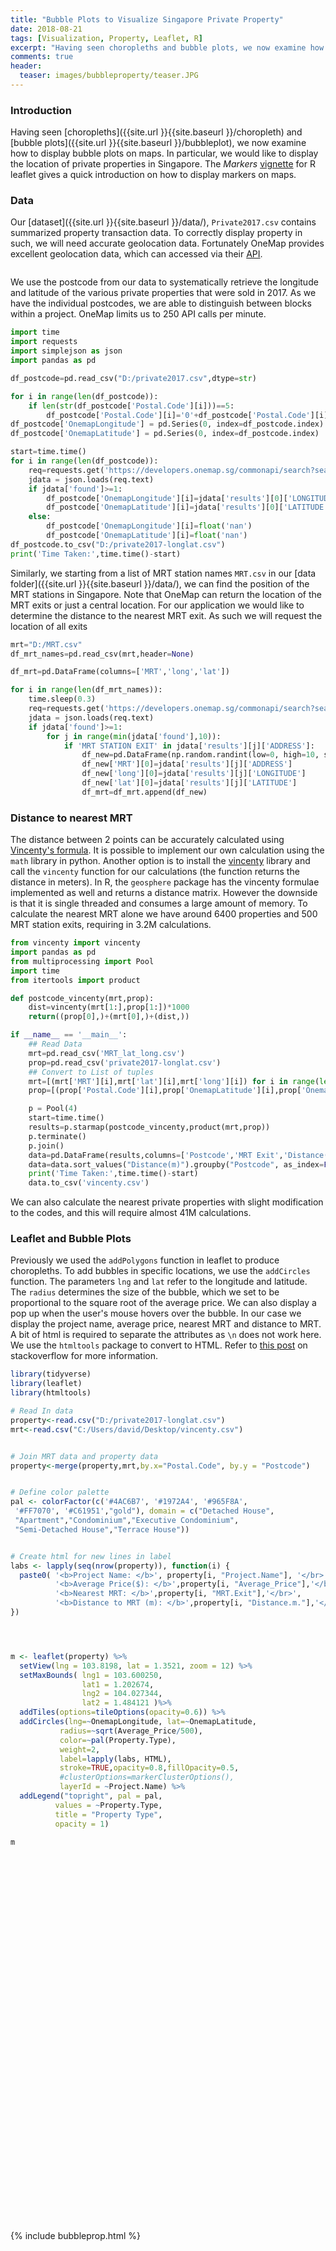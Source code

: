 ```yaml
---
title: "Bubble Plots to Visualize Singapore Private Property"
date: 2018-08-21
tags: [Visualization, Property, Leaflet, R]
excerpt: "Having seen choropleths and bubble plots, we now examine how to display bubble plots on maps. In particular, we would like to display the location of private properties in Singapore. The *Markers* vignette for R leaflet gives a quick introduction on how to display markers on maps."
comments: true
header:
  teaser: images/bubbleproperty/teaser.JPG
---
```

### Introduction
Having seen [choropleths]({{site.url }}{{site.baseurl }}/choropleth) and [bubble plots]({{site.url }}{{site.baseurl }}/bubbleplot), we now examine how to display bubble plots on maps. In particular, we would like to display the location of private properties in Singapore. The *Markers* [vignette](https://rstudio.github.io/leaflet/markers.html) for R leaflet gives a quick introduction on how to display markers on maps.

### Data
Our [dataset]({{site.url }}{{site.baseurl }}/data/), `Private2017.csv` contains summarized property transaction data. To correctly display property in such, we will need accurate geolocation data. Fortunately OneMap provides excellent geolocation data, which can accessed via their [API](https://docs.onemap.sg/).

<img src="{{site.url }}{{site.baseurl }}/images/bubbleproperty/data.JPG" alt="">

We use the postcode from our data to systematically retrieve the longitude and latitude of the various private properties that were sold in 2017. As we have the individual postcodes, we are able to distinguish between blocks within a project. OneMap limits us to 250 API calls per minute.

```python
import time
import requests
import simplejson as json
import pandas as pd

df_postcode=pd.read_csv("D:/private2017.csv",dtype=str)

for i in range(len(df_postcode)):
    if len(str(df_postcode['Postal.Code'][i]))==5:
        df_postcode['Postal.Code'][i]='0'+df_postcode['Postal.Code'][i]
df_postcode['OnemapLongitude'] = pd.Series(0, index=df_postcode.index)
df_postcode['OnemapLatitude'] = pd.Series(0, index=df_postcode.index)       

start=time.time()
for i in range(len(df_postcode)):
    req=requests.get('https://developers.onemap.sg/commonapi/search?searchVal='+df_postcode['Postal.Code'][i]+'&returnGeom=Y&getAddrDetails=Y&pageNum=1')
    jdata = json.loads(req.text)
    if jdata['found']>=1:
        df_postcode['OnemapLongitude'][i]=jdata['results'][0]['LONGITUDE']
        df_postcode['OnemapLatitude'][i]=jdata['results'][0]['LATITUDE']
    else:
        df_postcode['OnemapLongitude'][i]=float('nan')
        df_postcode['OnemapLatitude'][i]=float('nan')
df_postcode.to_csv("D:/private2017-longlat.csv")
print('Time Taken:',time.time()-start)
```

Similarly, we starting from a list of MRT station names `MRT.csv` in our [data folder]({{site.url }}{{site.baseurl }}/data/), we can find the position of the MRT stations in Singapore. Note that OneMap can return the location of the MRT exits or just a central location. For our application we would like to determine the distance to the nearest MRT exit. As such we will request the location of all exits

```python
mrt="D:/MRT.csv"
df_mrt_names=pd.read_csv(mrt,header=None)

df_mrt=pd.DataFrame(columns=['MRT','long','lat'])

for i in range(len(df_mrt_names)):
    time.sleep(0.3)
    req=requests.get('https://developers.onemap.sg/commonapi/search?searchVal='+df_mrt_names[0][i]+'&returnGeom=Y&getAddrDetails=Y&pageNum=1')
    jdata = json.loads(req.text)
    if jdata['found']>=1:
        for j in range(min(jdata['found'],10)):
            if 'MRT STATION EXIT' in jdata['results'][j]['ADDRESS']:
                df_new=pd.DataFrame(np.random.randint(low=0, high=10, size=(1, 3)),columns=['MRT','long','lat'])
                df_new['MRT'][0]=jdata['results'][j]['ADDRESS']
                df_new['long'][0]=jdata['results'][j]['LONGITUDE']
                df_new['lat'][0]=jdata['results'][j]['LATITUDE']
                df_mrt=df_mrt.append(df_new)
```

### Distance to nearest MRT
The distance between 2 points can be accurately calculated using [Vincenty's formula](https://en.wikipedia.org/wiki/Vincenty's_formulae). It is possible to implement our own calculation using the `math` library in python. Another option is to install the [vincenty](https://pypi.org/project/vincenty/) library and call the `vincenty` function for our calculations (the function returns the distance in meters). In R, the `geosphere` package has the vincenty formulae implemented as well and returns a distance matrix. However the downside is that it is single threaded and consumes a large amount of memory. To calculate the nearest MRT alone we have around 6400 properties and 500 MRT station exits, requiring in 3.2M calculations.

```python
from vincenty import vincenty
import pandas as pd
from multiprocessing import Pool
import time
from itertools import product

def postcode_vincenty(mrt,prop):
    dist=vincenty(mrt[1:],prop[1:])*1000
    return((prop[0],)+(mrt[0],)+(dist,))    

if __name__ == '__main__':
    ## Read Data
    mrt=pd.read_csv('MRT_lat_long.csv')
    prop=pd.read_csv('private2017-longlat.csv')
    ## Convert to List of tuples
    mrt=[(mrt['MRT'][i],mrt['lat'][i],mrt['long'][i]) for i in range(len(mrt))]
    prop=[(prop['Postal.Code'][i],prop['OnemapLatitude'][i],prop['OnemapLongitude'][i]) for i in range(len(prop))]

    p = Pool(4)  
    start=time.time()
    results=p.starmap(postcode_vincenty,product(mrt,prop))
    p.terminate()
    p.join()
    data=pd.DataFrame(results,columns=['Postcode','MRT Exit','Distance(m)'])
    data=data.sort_values("Distance(m)").groupby("Postcode", as_index=False).first()
    print('Time Taken:',time.time()-start)
    data.to_csv('vincenty.csv')
```
We can also calculate the nearest private properties with slight modification to the codes, and this will require almost 41M calculations.

### Leaflet and Bubble Plots
Previously we used the `addPolygons` function in leaflet to produce choropleths. To add bubbles in specific locations, we use the `addCircles` function. The parameters `lng` and `lat` refer to the longitude and latitude. The `radius` determines the size of the bubble, which we set to be proportional to the square root of the average price. We can also display a pop up when the user's mouse hovers over the bubble. In our case we display the project name, average price, nearest MRT and distance to MRT. A bit of html is required to separate the attributes as `\n` does not work here. We use the `htmltools` package to convert to HTML. Refer to [this post](https://stackoverflow.com/questions/43144596/r-and-leaflet-how-to-arrange-label-text-across-multiple-lines) on stackoverflow for more information.

```r
library(tidyverse)
library(leaflet)
library(htmltools)

# Read In data
property<-read.csv("D:/private2017-longlat.csv")
mrt<-read.csv("C:/Users/david/Desktop/vincenty.csv")


# Join MRT data and property data
property<-merge(property,mrt,by.x="Postal.Code", by.y = "Postcode")


# Define color palette
pal <- colorFactor(c('#4AC6B7', '#1972A4', '#965F8A',
 '#FF7070', '#C61951',"gold"), domain = c("Detached House",
 "Apartment","Condominium","Executive Condominium",
 "Semi-Detached House","Terrace House"))


# Create html for new lines in label
labs <- lapply(seq(nrow(property)), function(i) {
  paste0( '<b>Project Name: </b>', property[i, "Project.Name"], '</br>',
          '<b>Average Price($): </b>',property[i, "Average_Price"],'</br>',
          '<b>Nearest MRT: </b>',property[i, "MRT.Exit"],'</br>',
          '<b>Distance to MRT (m): </b>',property[i, "Distance.m."],'</br>')
})




m <- leaflet(property) %>%
  setView(lng = 103.8198, lat = 1.3521, zoom = 12) %>%
  setMaxBounds( lng1 = 103.600250,
                lat1 = 1.202674,
                lng2 = 104.027344,
                lat2 = 1.484121 )%>%
  addTiles(options=tileOptions(opacity=0.6)) %>%  
  addCircles(lng=~OnemapLongitude, lat=~OnemapLatitude,
           radius=~sqrt(Average_Price/500),
           color=~pal(Property.Type),
           weight=2,
           label=lapply(labs, HTML),
           stroke=TRUE,opacity=0.8,fillOpacity=0.5,
           #clusterOptions=markerClusterOptions(),
           layerId = ~Project.Name) %>%
  addLegend("topright", pal = pal,
          values = ~Property.Type,
          title = "Property Type",
          opacity = 1)

m
```

<div id="htmlwidget-4e60e3328ae633f3a299" style="width:900px;height:600px;" class="leaflet html-widget"></div>
{% include bubbleprop.html %}

